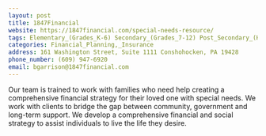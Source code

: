 ```yaml
---
layout: post
title: 1847Financial
website: https://1847financial.com/special-needs-resource/
tags: Elementary_(Grades_K-6) Secondary_(Grades_7-12) Post_Secondary_(High_School_and_Beyond)
categories: Financial_Planning,_Insurance
address: 161 Washington Street, Suite 1111 Conshohocken, PA 19428
phone_number: (609) 947-6920
email: bgarrison@1847financial.com
---
```

Our team is trained to work with families who need help creating a comprehensive financial strategy for their loved one with special needs. We work with clients to bridge the gap between community, government and long-term support. We develop a comprehensive financial and social strategy to assist individuals to live the life they desire.